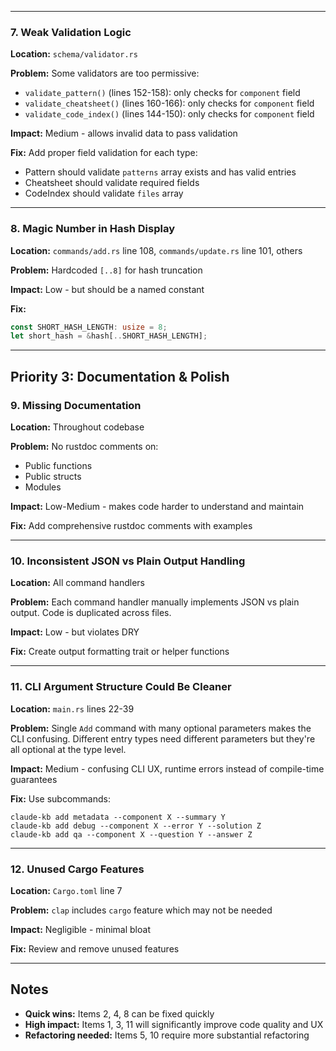 

---



### 7. Weak Validation Logic
**Location:** `schema/validator.rs`

**Problem:** Some validators are too permissive:
- `validate_pattern()` (lines 152-158): only checks for `component` field
- `validate_cheatsheet()` (lines 160-166): only checks for `component` field
- `validate_code_index()` (lines 144-150): only checks for `component` field

**Impact:** Medium - allows invalid data to pass validation

**Fix:** Add proper field validation for each type:
- Pattern should validate `patterns` array exists and has valid entries
- Cheatsheet should validate required fields
- CodeIndex should validate `files` array

---

### 8. Magic Number in Hash Display
**Location:** `commands/add.rs` line 108, `commands/update.rs` line 101, others

**Problem:** Hardcoded `[..8]` for hash truncation

**Impact:** Low - but should be a named constant

**Fix:**
```rust
const SHORT_HASH_LENGTH: usize = 8;
let short_hash = &hash[..SHORT_HASH_LENGTH];
```

---

## Priority 3: Documentation & Polish

### 9. Missing Documentation
**Location:** Throughout codebase

**Problem:** No rustdoc comments on:
- Public functions
- Public structs
- Modules

**Impact:** Low-Medium - makes code harder to understand and maintain

**Fix:** Add comprehensive rustdoc comments with examples

---

### 10. Inconsistent JSON vs Plain Output Handling
**Location:** All command handlers

**Problem:** Each command handler manually implements JSON vs plain output. Code is duplicated across files.

**Impact:** Low - but violates DRY

**Fix:** Create output formatting trait or helper functions

---

### 11. CLI Argument Structure Could Be Cleaner
**Location:** `main.rs` lines 22-39

**Problem:** Single `Add` command with many optional parameters makes the CLI confusing. Different entry types need different parameters but they're all optional at the type level.

**Impact:** Medium - confusing CLI UX, runtime errors instead of compile-time guarantees

**Fix:** Use subcommands:
```
claude-kb add metadata --component X --summary Y
claude-kb add debug --component X --error Y --solution Z
claude-kb add qa --component X --question Y --answer Z
```

---

### 12. Unused Cargo Features
**Location:** `Cargo.toml` line 7

**Problem:** `clap` includes `cargo` feature which may not be needed

**Impact:** Negligible - minimal bloat

**Fix:** Review and remove unused features

---

## Notes

- **Quick wins:** Items 2, 4, 8 can be fixed quickly
- **High impact:** Items 1, 3, 11 will significantly improve code quality and UX
- **Refactoring needed:** Items 5, 10 require more substantial refactoring

